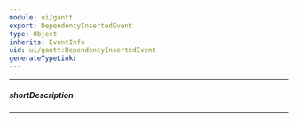 ```yaml
---
module: ui/gantt
export: DependencyInsertedEvent
type: Object
inherits: EventInfo
uid: ui/gantt:DependencyInsertedEvent
generateTypeLink: 
---
```

---
##### shortDescription
<!-- Description goes here -->

---
<!-- Description goes here -->